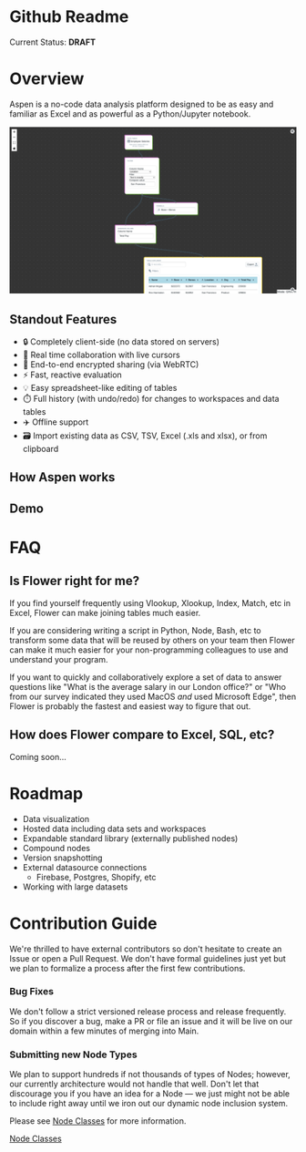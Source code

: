 # Github Readme

Current Status: **DRAFT**

# Overview

Aspen is a no-code data analysis platform designed to be as easy and familiar as Excel and as powerful as a Python/Jupyter notebook.

![Sample Screenshot](images/example-workspace.png)

## Standout Features

- 🔒 Completely client-side (no data stored on servers)
- 🤝 Real time collaboration with live cursors
- 📨 End-to-end encrypted sharing (via WebRTC)
- ⚡ Fast, reactive evaluation
- 💡 Easy spreadsheet-like editing of tables
- ⏱️ Full history (with undo/redo) for changes to workspaces and data tables
- ✈️ Offline support
- 🗃️ Import existing data as CSV, TSV, Excel (.xls and xlsx), or from clipboard

## How Aspen works

## Demo

# FAQ

## Is Flower right for me?

If you find yourself frequently using Vlookup, Xlookup, Index, Match, etc in Excel, Flower can make joining tables much easier.

If you are considering writing a script in Python, Node, Bash, etc to transform some data that will be reused by others on your team then Flower can make it much easier for your non-programming colleagues to use and understand your program.

If you want to quickly and collaboratively explore a set of data to answer questions like "What is the average salary in our London office?" or "Who from our survey indicated they used MacOS _and_ used Microsoft Edge", then Flower is probably the fastest and easiest way to figure that out.

## How does Flower compare to Excel, SQL, etc?

Coming soon...

# Roadmap

- Data visualization
- Hosted data including data sets and workspaces
- Expandable standard library (externally published nodes)
- Compound nodes
- Version snapshotting
- External datasource connections
  - Firebase, Postgres, Shopify, etc
- Working with large datasets

# Contribution Guide

We're thrilled to have external contributors so don't hesitate to create an Issue or open a Pull Request. We don't have formal guidelines just yet but we plan to formalize a process after the first few contributions.

### Bug Fixes

We don't follow a strict versioned release process and release frequently. So if you discover a bug, make a PR or file an issue and it will be live on our domain within a few minutes of merging into Main.

### Submitting new Node Types

We plan to support hundreds if not thousands of types of Nodes; however, our currently architecture would not handle that well. Don't let that discourage you if you have an idea for a Node — we just might not be able to include right away until we iron out our dynamic node inclusion system.

Please see [Node Classes](https://www.notion.so/Node-Classes-bc9b490f0601488dae0fa5a377f0802d) for more information.

[Node Classes](https://www.notion.so/Node-Classes-bc9b490f0601488dae0fa5a377f0802d)

